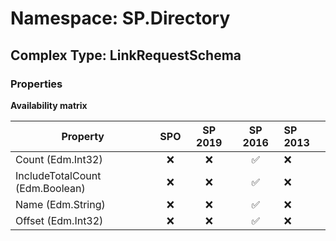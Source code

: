 # Namespace: SP.Directory

## Complex Type: LinkRequestSchema

### Properties

**Availability matrix**

Property | SPO | SP 2019 | SP 2016 | SP 2013
----------|:---:|:-------:|:-------:|:-------
Count (Edm.Int32) | ❌ | ❌ | ✅ | ❌
IncludeTotalCount (Edm.Boolean) | ❌ | ❌ | ✅ | ❌
Name (Edm.String) | ❌ | ❌ | ✅ | ❌
Offset (Edm.Int32) | ❌ | ❌ | ✅ | ❌